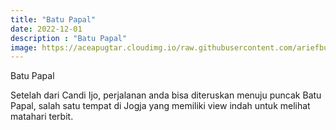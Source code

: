 ```yaml
---
title: "Batu Papal"
date: 2022-12-01
description : "Batu Papal"
image: https://aceapugtar.cloudimg.io/raw.githubusercontent.com/ariefbuddies/bening-out/master/uploads/batu-papal-yogyakarta.jpg?h=300&radius=25&force_format=png&
---
```

Batu Papal

Setelah dari Candi Ijo, perjalanan anda bisa diteruskan menuju puncak Batu Papal, salah satu tempat di Jogja yang memiliki view indah untuk melihat matahari terbit.
